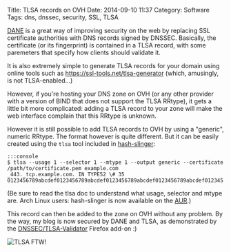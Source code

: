 Title: TLSA records on OVH
Date: 2014-09-10 11:37
Category: Software
Tags: dns, dnssec, security, SSL, TLSA

[DANE][] is a great way of improving security on the web by replacing SSL certificate authorities with DNS records
signed by DNSSEC. Basically, the certificate (or its fingerprint) is contained in a TLSA record, with some paremeters
that specify how clients should validate it.

It is also extremely simple to generate TLSA records for your domain using online tools such as
<https://ssl-tools.net/tlsa-generator> (which, amusingly, is not TLSA-enabled…)

However, if you're hosting your DNS zone on OVH (or any other provider with a version of BIND that does not
support the TLSA RRtype), it gets a little bit more complicated: adding a TLSA record to your zone will make the web
interface complain that this RRtype is unknown.

However it is still possible to add TLSA records to OVH by using a "generic", numeric RRtype. The format however is
quite different. But it can be easily created using the `tlsa` tool included in [hash-slinger][]:

    :::console
    $ tlsa --usage 1 --selector 1 --mtype 1 --output generic --certificate /path/to/certificate.pem example.com
    _443._tcp.example.com. IN TYPE52 \# 35 0123456789abcdef0123456789abcdef0123456789abcdef0123456789abcdef012345

(Be sure to read the tlsa doc to understand what usage, selector and mtype are. Arch Linux users: hash-slinger is now
available on the [AUR][].)

This record can then be added to the zone on OVH without any problem. By the way, my blog is now secured by DANE and
TLSA, as demonstrated by the [DNSSEC/TLSA-Validator][validator] Firefox add-on :)

![TLSA FTW!]({static|/images/2014/tlsa-url.png})

[AUR]: https://aur.archlinux.org/packages/hash-slinger/
[DANE]: https://en.wikipedia.org/wiki/DNS-based_Authentication_of_Named_Entities
[hash-slinger]: http://people.redhat.com/pwouters/hash-slinger/
[validator]: https://www.dnssec-validator.cz/
